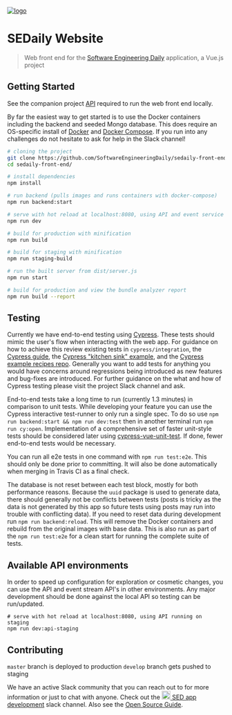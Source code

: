 [![logo](https://i.imgur.com/3OtP3p8.png)](https://softwareengineeringdaily.com/)

# SEDaily Website

> Web front end for the [Software Engineering Daily](https://www.softwaredaily.com) application, a Vue.js project

## Getting Started
See the companion project [API](https://github.com/SoftwareEngineeringDaily/software-engineering-daily-api) required to run the web front end locally.

By far the easiest way to get started is to use the Docker containers including the backend and seeded Mongo database. This does require an OS-specific install of [Docker](https://docs.docker.com/install/) and [Docker Compose](https://docs.docker.com/compose/install/#prerequisites). If you run into any challenges do not hesitate to ask for help in the Slack channel!

``` bash
# cloning the project
git clone https://github.com/SoftwareEngineeringDaily/sedaily-front-end.git
cd sedaily-front-end/

# install dependencies
npm install

# run backend (pulls images and runs containers with docker-compose)
npm run backend:start

# serve with hot reload at localhost:8080, using API and event service API running locally
npm run dev

# build for production with minification
npm run build

# build for staging with minification
npm run staging-build

# run the built server from dist/server.js
npm run start

# build for production and view the bundle analyzer report
npm run build --report
```

## Testing
Currently we have end-to-end testing using [Cypress](). These tests should mimic the user's flow when interacting with the web app. For guidance on how to achieve this review existing tests in `cypress/integration`, the [Cypress guide](https://docs.cypress.io/guides), the [Cypress "kitchen sink" example](https://github.com/cypress-io/cypress-example-kitchensink), and the [Cypress example recipes repo](https://github.com/cypress-io/cypress-example-recipes). Generally you want to add tests for anything you would have concerns around regressions being introduced as new features and bug-fixes are introduced. For further guidance on the what and how of Cypress testing please visit the project Slack channel and ask.

End-to-end tests take a long time to run (currently 1.3 minutes) in comparison to unit tests. While developing your feature you can use the Cypress interactive test-runner to only run a single spec. To do so use `npm run backend:start && npm run dev:test` then in another terminal run `npm run cy:open`. Implementation of a comprehensive set of faster unit-style tests should be considered later using [cypress-vue-unit-test](https://github.com/bahmutov/cypress-vue-unit-test). If done, fewer end-to-end tests would be necessary.

You can run all e2e tests in one command with `npm run test:e2e`. This should only be done prior to committing. It will also be done automatically when merging in Travis CI as a final check.

The database is not reset between each test block, mostly for both performance reasons. Because the `uuid` package is used to generate data, there should generally not be conflicts between tests (posts is tricky as the data is not generated by this app so future tests using posts may run into trouble with conflicting data). If you need to reset data during development run `npm run backend:reload`. This will remove the Docker containers and rebuild from the original images with base data. This is also run as part of the `npm run test:e2e` for a clean start for running the complete suite of tests.

## Available API environments
In order to speed up configuration for exploration or cosmetic changes, you can use the API and event stream API's in other environments. Any major development should be done against the local API so testing can be run/updated.
```
# serve with hot reload at localhost:8080, using API running on staging
npm run dev:api-staging
```

## Contributing
`master` branch is deployed to production
`develop` branch gets pushed to staging

We have an active Slack community that you can reach out to for more information or just to chat with anyone. Check out the [<img src="https://upload.wikimedia.org/wikipedia/commons/7/76/Slack_Icon.png" alt="Slack Channel" width="20px"/> SED app development](https://softwaredaily.slack.com/app_redirect?channel=sed_app_development) slack channel. Also see the [Open Source Guide](https://softwareengineeringdaily.github.io/).

